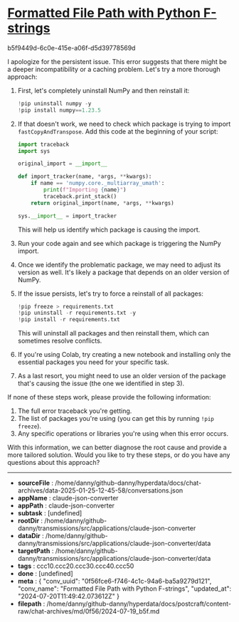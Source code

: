 # [Formatted File Path with Python F-strings](https://claude.ai/chat/0f56fce6-f746-4c1c-94a6-ba5a9279d121)

b5f9449d-6c0e-415e-a06f-d5d39778569d

 I apologize for the persistent issue. This error suggests that there might be a deeper incompatibility or a caching problem. Let's try a more thorough approach:

1. First, let's completely uninstall NumPy and then reinstall it:

   ```python
   !pip uninstall numpy -y
   !pip install numpy==1.23.5
   ```

2. If that doesn't work, we need to check which package is trying to import `fastCopyAndTranspose`. Add this code at the beginning of your script:

   ```python
   import traceback
   import sys

   original_import = __import__

   def import_tracker(name, *args, **kwargs):
       if name == 'numpy.core._multiarray_umath':
           print(f"Importing {name}")
           traceback.print_stack()
       return original_import(name, *args, **kwargs)

   sys.__import__ = import_tracker
   ```

   This will help us identify which package is causing the import.

3. Run your code again and see which package is triggering the NumPy import.

4. Once we identify the problematic package, we may need to adjust its version as well. It's likely a package that depends on an older version of NumPy.

5. If the issue persists, let's try to force a reinstall of all packages:

   ```python
   !pip freeze > requirements.txt
   !pip uninstall -r requirements.txt -y
   !pip install -r requirements.txt
   ```

   This will uninstall all packages and then reinstall them, which can sometimes resolve conflicts.

6. If you're using Colab, try creating a new notebook and installing only the essential packages you need for your specific task.

7. As a last resort, you might need to use an older version of the package that's causing the issue (the one we identified in step 3).

If none of these steps work, please provide the following information:

1. The full error traceback you're getting.
2. The list of packages you're using (you can get this by running `!pip freeze`).
3. Any specific operations or libraries you're using when this error occurs.

With this information, we can better diagnose the root cause and provide a more tailored solution. Would you like to try these steps, or do you have any questions about this approach?

---

* **sourceFile** : /home/danny/github-danny/hyperdata/docs/chat-archives/data-2025-01-25-12-45-58/conversations.json
* **appName** : claude-json-converter
* **appPath** : claude-json-converter
* **subtask** : [undefined]
* **rootDir** : /home/danny/github-danny/transmissions/src/applications/claude-json-converter
* **dataDir** : /home/danny/github-danny/transmissions/src/applications/claude-json-converter/data
* **targetPath** : /home/danny/github-danny/transmissions/src/applications/claude-json-converter/data
* **tags** : ccc10.ccc20.ccc30.ccc40.ccc50
* **done** : [undefined]
* **meta** : {
  "conv_uuid": "0f56fce6-f746-4c1c-94a6-ba5a9279d121",
  "conv_name": "Formatted File Path with Python F-strings",
  "updated_at": "2024-07-20T11:49:42.073612Z"
}
* **filepath** : /home/danny/github-danny/hyperdata/docs/postcraft/content-raw/chat-archives/md/0f56/2024-07-19_b5f.md